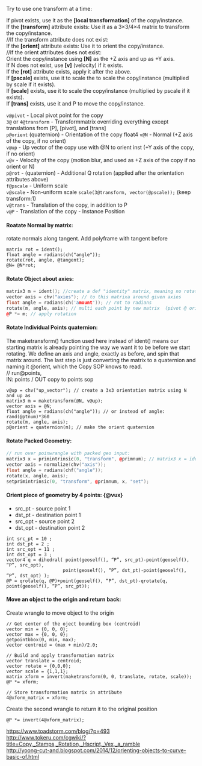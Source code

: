 Try to use one transform at a time:

If pivot exists, use it as the **[local transformation]** of the copy/instance.  
If the **[transform]** attribute exists: Use it as a 3×3/4×4 matrix to transform the copy/instance.  
//If the transform attribute does not exist:  
If the **[orient]** attribute exists: Use it to orient the copy/instance.  
//If the orient attributes does not exist:  
Orient the copy/instance using **[N]** as the +Z axis and up as +Y axis.  
If N does not exist, use **[v]** (velocity) if it exists.  
If the **[rot]** attribute exists, apply it after the above.  
If **[pscale]** exists, use it to scale the to scale the copy/instance (multiplied by scale if it exists).  
If **[scale]** exists, use it to scale the copy/instance (multiplied by pscale if it exists).  
If **[trans]** exists, use it and P to move the copy/instance.  

`v@pivot` - Local pivot point for the copy  
`3@` or `4@transform` - Transformmatrix overriding everything except translations from [P], [pivot], and [trans]  
`p@orient` (quaternion) - Orientation of the copy  float4 
`v@N` - Normal (+Z axis of the copy, if no orient)  
`v@up` - Up vector of the copy use with @N to orient inst (+Y axis of the copy, if no orient)  
`v@v` - Velocity of the copy (motion blur, and used as +Z axis of the copy if no orient or N)  
`p@rot` - (quaternion) - Additional Q rotation (applied after the orientation attributes above)  
`f@pscale` - Uniform scale   
`v@scale` - Non-uniform scale `scale(3@transform, vector(@pscale));` (keep transform:1)    
`v@trans` - Translation of the copy, in addition to P  
`v@P` - Translation of the copy - Instance Position   
  
#### Roatate Normal by matrix:
rotate normals along tangent. Add polyframe with tangent before
```
matrix rot = ident();
float angle = radians(ch("angle"));
rotate(rot, angle, @tangent);
@N= @N*rot;
```

#### Rotate Object about axies:
```cpp
matrix3 m = ident(); //create a def "identity" matrix, meaning no rotation
vector axis = chv("axies"); // to this matrixa around given axies 
float angle = radians(ch('amount')); // rot to radians 
rotate(m, angle, axis); // multi each point by new matrix  (pivot @ orig to rot this in place)
@P *= m; // apply rotation
```

#### Rotate Individual Points quaternion:
The maketransform() function used here instead of ident()  means our starting matrix is already pointing the way we want it to be before we start rotating. We define an axis and angle, exactly as before, and spin that matrix around. The last step is just converting the matrix to a quaternion and naming it @orient,  which the Copy SOP knows to read.  
// run@points,   
IN: points / OUT copy to points sop
```
v@up = chv("up_vector"); // create a 3x3 orientation matrix using N and up as  
matrix3 m = maketransform(@N, v@up);   
vector axis = @N;  
float angle = radians(ch("angle")); // or instead of angle: rand(@ptnum)*360  
rotate(m, angle, axis);  
p@orient = quaternion(m); // make the orient quaternion  
```

#### Rotate Packed Geometry:
```cpp
// run over poinwrangle with packed geo input:
matrix3 x = primintrinsic(0, "transform", @primnum); // matrix3 x = ident();
vector axis = normalize(chv("axis"));
float angle = radians(chf("angle"));
rotate(x, angle, axis);
setprimintrinsic(0, "transform", @primnum, x, "set");
```


#### Orient piece of geometry by 4 points: {@vux}
- src_pt - source point 1
- dst_pt - destination point 1
- src_opt - source point 2
- dst_opt - destination point 2
```
int src_pt = 10 ;
int dst_pt = 2 ;
int src_opt = 11 ;
int dst_opt = 3 ;
vector4 q = dihedral( point(geoself(), “P”, src_pt)-point(geoself(), “P”, src_opt), 
                     point(geoself(), “P”, dst_pt)-point(geoself(), “P”, dst_opt) );
@P = qrotate(q, @P)+point(geoself(), “P”, dst_pt)-qrotate(q, point(geoself(), “P”, src_pt));
```
#### Move an object to the origin and return back:
Create wrangle to move object to the origin
```
// Get center of the oject bounding box (centroid)
vector min = {0, 0, 0};
vector max = {0, 0, 0};
getpointbbox(0, min, max);
vector centroid = (max + min)/2.0;

// Build and apply transformation matrix
vector translate = centroid;
vector rotate = {0,0,0};
vector scale = {1,1,1};
matrix xform = invert(maketransform(0, 0, translate, rotate, scale));
@P *= xform;

// Store transformation matrix in attribute
4@xform_matrix = xform;
```
Create the second wrangle to return it to the original position
```
@P *= invert(4@xform_matrix);
```
https://www.toadstorm.com/blog/?p=493    
http://www.tokeru.com/cgwiki/?title=Copy,_Stamps,_Rotation,_Hscript,_Vex,_a_ramble  
http://yoong-cut-and.blogspot.com/2014/12/orienting-objects-to-curve-basic-of.html  

